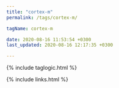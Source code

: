 ```yaml
---
title: "cortex-m"
permalink: /tags/cortex-m/

tagName: cortex-m

date: 2020-08-16 11:53:54 +0300
last_updated: 2020-08-16 12:17:35 +0300

---
```


{% include taglogic.html %}

{% include links.html %}
